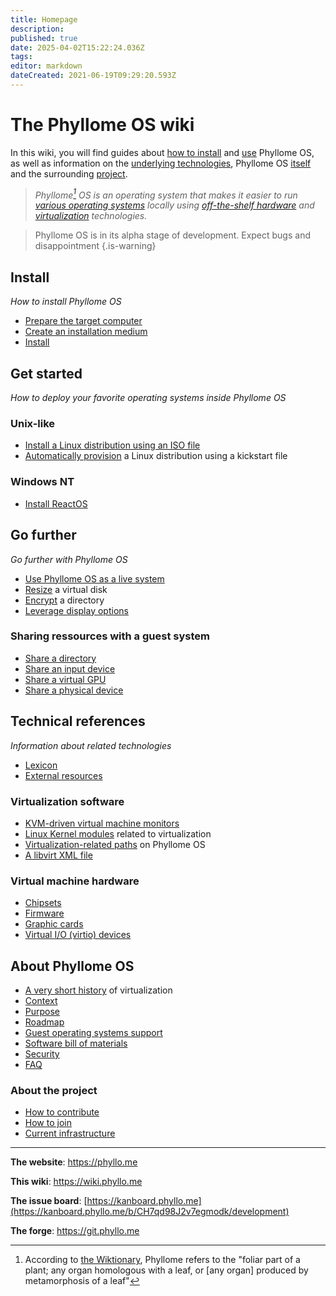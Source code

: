 ```yaml
---
title: Homepage
description: 
published: true
date: 2025-04-02T15:22:24.036Z
tags: 
editor: markdown
dateCreated: 2021-06-19T09:29:20.593Z
---
```


# The Phyllome OS wiki

In this wiki, you will find guides about [how to install](#install) and [use](#get-started) Phyllome OS, as well as information on the [underlying technologies](#references), Phyllome OS [itself](#about-phyllome-os) and the surrounding [project](#about-the-project).

> *Phyllome[^1] OS is an operating system that makes it easier to run [various operating systems](#go-further) locally using [off-the-shelf hardware](/deploy/prepare) and [virtualization](/virt/lexicon#virtualization) technologies.*

> Phyllome OS is in its alpha stage of development. Expect bugs and disappointment
{.is-warning}

[^1]: According to [the Wiktionary](https://en.wiktionary.org/wiki/phyllome), Phyllome refers to the "foliar part of a plant; any organ homologous with a leaf, or [any organ] produced by metamorphosis of a leaf"

## Install

*How to install Phyllome OS*

- [Prepare the target computer](/deploy/prepare)
- [Create an installation medium](/deploy/medium)
- [Install](/deploy/install)

## Get started

*How to deploy your favorite operating systems inside Phyllome OS*

### Unix-like
	
- [Install a Linux distribution using an ISO file](/getstarted/install-guest) 
- [Automatically provision](/getstarted/virt-install) a Linux distribution using a kickstart file

### Windows NT

- [Install ReactOS](/getstarted/reactos)

## Go further

*Go further with Phyllome OS*

- [Use Phyllome OS as a live system](/gofurther/live)
- [Resize](/gofurther/resize) a virtual disk
- [Encrypt](/gofurther/encrypt) a directory
- [Leverage display options](/virt/vm/display)

### Sharing ressources with a guest system

- [Share a directory](/gofurther/virtiofs)
- [Share an input device](/gofurther/evdev)
- [Share a virtual GPU](/gofurther/vfio-mdev)
- [Share a physical device](/gofurther/vfio-pci)

## Technical references

*Information about related technologies*

- [Lexicon](/virt/lexicon)
- [External resources](/virt/resources)

### Virtualization software

- [KVM-driven virtual machine monitors](/virt/host/vmms)
- [Linux Kernel modules](/virt/host/modules) related to virtualization
- [Virtualization-related paths](/virt/host/paths) on Phyllome OS
- [A libvirt XML file](/virt/host/xml)

### Virtual machine hardware

- [Chipsets](/virt/vm/chipset)
- [Firmware](/virt/vm/firmware)
- [Graphic cards](/virt/vm/graphic-card)
- [Virtual I/O (virtio) devices](/virt/vm/virtio)

## About Phyllome OS

- [A very short history](/virt/history) of virtualization
- [Context](/phyllomeos/context)
- [Purpose](/phyllomeos/purpose)
- [Roadmap](/phyllomeos/roadmap)
- [Guest operating systems support](/virt/guest.md)
- [Software bill of materials](/phyllomeos/sbom)
- [Security](/phyllomeos/security)
- [FAQ](/phyllomeos/faq)

### About the project

- [How to contribute](/project/contribute)
- [How to join](/project/join)
- [Current infrastructure](/project/infrastructure)

---

**The website**: https://phyllo.me

**This wiki**: https://wiki.phyllo.me

**The issue board**: [https://kanboard.phyllo.me](https://kanboard.phyllo.me/b/CH7qd98J2v7egmodk/development)

**The forge**: https://git.phyllo.me
